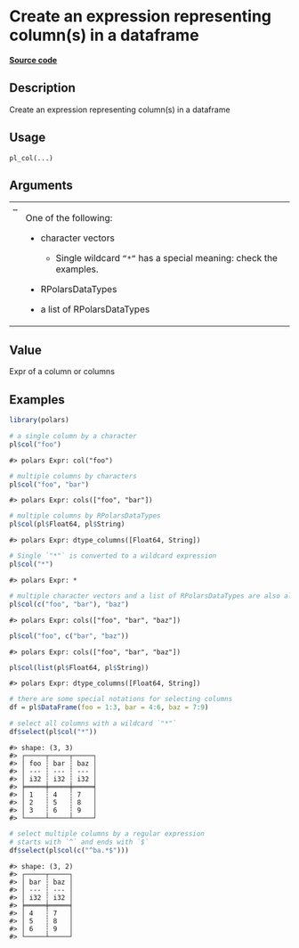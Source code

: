 

# Create an expression representing column(s) in a dataframe

[**Source code**](https://github.com/pola-rs/r-polars/tree/8dac37e8bf89bcd080a13d0ed20dd1dc2bee615f/R/functions__lazy.R#L100)

## Description

Create an expression representing column(s) in a dataframe

## Usage

<pre><code class='language-R'>pl_col(...)
</code></pre>

## Arguments

<table>
<tr>
<td style="white-space: nowrap; font-family: monospace; vertical-align: top">
<code id="...">…</code>
</td>
<td>

One of the following:

<ul>
<li>

character vectors

<ul>
<li>

Single wildcard <code>“\*“</code> has a special meaning: check the
examples.

</li>
</ul>
</li>
<li>

RPolarsDataTypes

</li>
<li>

a list of RPolarsDataTypes

</li>
</ul>
</td>
</tr>
</table>

## Value

Expr of a column or columns

## Examples

``` r
library(polars)

# a single column by a character
pl$col("foo")
```

    #> polars Expr: col("foo")

``` r
# multiple columns by characters
pl$col("foo", "bar")
```

    #> polars Expr: cols(["foo", "bar"])

``` r
# multiple columns by RPolarsDataTypes
pl$col(pl$Float64, pl$String)
```

    #> polars Expr: dtype_columns([Float64, String])

``` r
# Single `"*"` is converted to a wildcard expression
pl$col("*")
```

    #> polars Expr: *

``` r
# multiple character vectors and a list of RPolarsDataTypes are also allowed
pl$col(c("foo", "bar"), "baz")
```

    #> polars Expr: cols(["foo", "bar", "baz"])

``` r
pl$col("foo", c("bar", "baz"))
```

    #> polars Expr: cols(["foo", "bar", "baz"])

``` r
pl$col(list(pl$Float64, pl$String))
```

    #> polars Expr: dtype_columns([Float64, String])

``` r
# there are some special notations for selecting columns
df = pl$DataFrame(foo = 1:3, bar = 4:6, baz = 7:9)

# select all columns with a wildcard `"*"`
df$select(pl$col("*"))
```

    #> shape: (3, 3)
    #> ┌─────┬─────┬─────┐
    #> │ foo ┆ bar ┆ baz │
    #> │ --- ┆ --- ┆ --- │
    #> │ i32 ┆ i32 ┆ i32 │
    #> ╞═════╪═════╪═════╡
    #> │ 1   ┆ 4   ┆ 7   │
    #> │ 2   ┆ 5   ┆ 8   │
    #> │ 3   ┆ 6   ┆ 9   │
    #> └─────┴─────┴─────┘

``` r
# select multiple columns by a regular expression
# starts with `^` and ends with `$`
df$select(pl$col(c("^ba.*$")))
```

    #> shape: (3, 2)
    #> ┌─────┬─────┐
    #> │ bar ┆ baz │
    #> │ --- ┆ --- │
    #> │ i32 ┆ i32 │
    #> ╞═════╪═════╡
    #> │ 4   ┆ 7   │
    #> │ 5   ┆ 8   │
    #> │ 6   ┆ 9   │
    #> └─────┴─────┘
